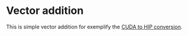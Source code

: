 # Vector addition

This is simple vector addition for exemplify the [CUDA to HIP conversion](../../Readme.md).
